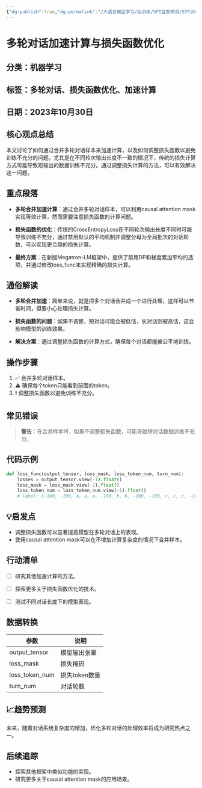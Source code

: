 ```yaml
---
{"dg-publish":true,"dg-permalink":"/大语言模型学习/后训练/SFT监督微调/STF训练/多轮对话专项提升2","dg-home":false,"dg-description":"在此输入笔记的描述","dg-hide":false,"dg-hide-title":false,"dg-show-backlinks":true,"dg-show-local-graph":true,"dg-show-inline-title":true,"dg-pinned":false,"dg-passphrase":"在此输入访问密码","dg-enable-mathjax":false,"dg-enable-mermaid":false,"dg-enable-uml":false,"dg-note-icon":0,"dg-enable-dataview":false,"tags":["NLP"],"permalink":"/大语言模型学习/后训练/SFT监督微调/STF训练/多轮对话专项提升2/","dgShowBacklinks":true,"dgShowLocalGraph":true,"dgShowInlineTitle":true,"dgPassFrontmatter":true,"noteIcon":0,"created":"2025-04-11T13:05:15.139+08:00","updated":"2025-04-11T13:05:33.813+08:00"}
---
```




# 多轮对话加速计算与损失函数优化

## 分类：机器学习


## 标签：多轮对话、损失函数优化、加速计算


## 日期：2023年10月30日


## 核心观点总结
本文讨论了如何通过合并多轮对话样本来加速计算，以及如何调整损失函数以避免训练不充分的问题。尤其是在不同轮次输出长度不一致的情况下，传统的损失计算方式可能导致短输出的数据训练不充分。通过调整损失计算的方法，可以有效解决这一问题。


## 重点段落
- **多轮合并加速计算**：通过合并多轮对话样本，可以利用causal attention mask实现等效计算，然而需要注意损失函数的计算问题。

- **损失函数的优化**：传统的CrossEntropyLoss在不同轮次输出长度不同时可能导致训练不充分，通过禁用默认的平均机制并调整分母为全局批次的对话轮数，可以实现更合理的损失计算。

- **最终方案**：在新版Megatron-LM框架中，提供了禁用DP和梯度累加平均的选项，并通过修改loss_func来实现精确的损失计算。


## 通俗解读
- **多轮合并加速**：简单来说，就是把多个对话合并成一个进行处理，这样可以节省时间，但要小心处理损失计算。

- **损失函数的问题**：如果不调整，短对话可能会被低估，长对话则被高估，这会影响模型的训练效果。

- **解决方案**：通过调整损失函数的计算方式，确保每个对话都能被公平地训练。


## 操作步骤
1. ✅ 合并多轮对话样本。
2. ⚠ 确保每个token只能看到前面的token。
3. ❗ 调整损失函数以避免训练不充分。


## 常见错误
> **警告**：在合并样本时，如果不调整损失函数，可能导致短对话数据训练不充分。


## 代码示例
```python
def loss_func(output_tensor, loss_mask, loss_token_num, turn_num):
    losses = output_tensor.view(-1).float()
    loss_mask = loss_mask.view(-1).float()
    loss_token_num = loss_token_num.view(-1).float()
    # label: [-100, -100, a, a, a, -100, b, b, -100, -100, c, c, c, -100, -100]
```


## 💡启发点
- 调整损失函数可以显著提高模型在多轮对话上的表现。
- 使用causal attention mask可以在不增加计算复杂度的情况下合并样本。


## 行动清单
- [ ] 研究其他加速计算的方法。
- [ ] 探索更多关于损失函数优化的技术。
- [ ] 测试不同对话长度下的模型表现。


## 数据转换
| 参数          | 说明                       |
|---------------|----------------------------|
| output_tensor | 模型输出张量               |
| loss_mask     | 损失掩码                   |
| loss_token_num| 损失token数量              |
| turn_num      | 对话轮数                   |


## 📈趋势预测
未来，随着对话系统复杂度的增加，优化多轮对话的处理效率将成为研究热点之一。


## 后续追踪
- 探索其他框架中类似功能的实现。
- 研究更多关于causal attention mask的应用场景。
